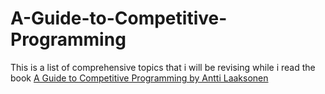 <h1>A-Guide-to-Competitive-Programming</h1> 
<p>This is a list of comprehensive topics that i will be revising while i read the book <a href="https://learnengineering.in/guide-to-competitive-programming-by-antti-laaksonen/" target="_blank">A Guide to Competitive Programming by Antti Laaksonen</a></p>
